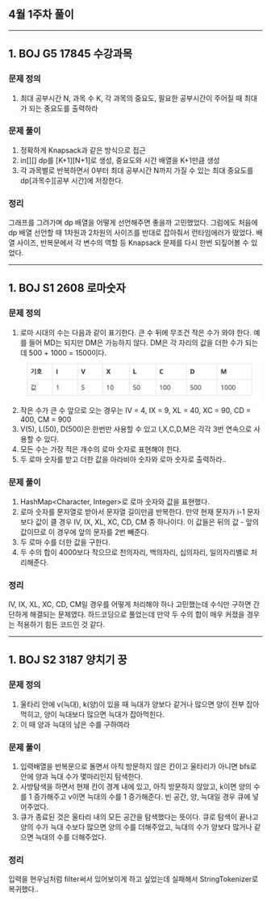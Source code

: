 ## 4월 1주차 풀이 
---
## 1. BOJ G5 17845 수강과목 
### **문제 정의**
1. 최대 공부시간 N, 과목 수 K, 각 과목의 중요도, 필요한 공부시간이 주어질 때 최대가 되는 중요도를 출력하라

### **문제 풀이**
1. 정확하게 Knapsack과 같은 방식으로 접근
2. in[][] dp를 [K+1][N+1]로 생성, 중요도와 시간 배열을 K+1만큼 생성
3. 각 과목별로 반복하면서 0부터 최대 공부시간 N까지 가질 수 있는 최대 중요도를 dp[과목수][공부 시간]에 저장한다.

### **정리**
그래프를 그려가며 dp 배열을 어떻게 선언해주면 좋을까 고민했었다. 그럼에도 처음에 dp 배열 선언할 때 1차원과 2차원의 사이즈를 반대로 잡아줘서 런타임에러가 떴었다. 배열 사이즈, 반복문에서 각 변수의 역할 등 Knapsack 문제를 다시 한번 되짚어볼 수 있었다.

---
## 1. BOJ S1 2608 로마숫자
### **문제 정의**
 1. 로마 시대의 수는 다음과 같이 표기한다. 큰 수 뒤에 무조건 작은 수가 와야 한다. 예를 들어 MD는 되지만 DM은 가능하지 않다. DM은 각 자리의 값을 더한 수가 되는데 500 + 1000 = 1500이다.
![캡처1](roma.png)
2. 작은 수가 큰 수 앞으로 오는 경우는 IV = 4, IX = 9, XL = 40, XC = 90, CD = 400, CM = 900
3. V(5), L(50), D(500)은 한번만 사용할 수 있고 I,X,C,D,M은 각각 3번 연속으로 사용할 수 있다.
4. 모든 수는 가장 적은 개수의 로마 숫자로 표현해야 한다.
5. 두 로마 숫자를 받고 더한 값을 아라비아 숫자와 로마 숫자로 출력하라..

### **문제 풀이**
1. HashMap<Character, Integer>로 로마 숫자와 값을 표현했다.
2. 로마 숫자를 문자열로 받아서 문자열 길이만큼 반복한다. 만약 현재 문자가 i-1 문자보다 값이 클 경우 IV, IX, XL, XC, CD, CM 중 하나이다. 이 값들은 뒤의 값 - 앞의 값이므로 이 경우에 앞의 문자를 2번 빼준다.
3. 두 로마 수를 더한 값을 구한다.
4. 두 수의 합이 4000보다 작으므로 천의자리, 백의자리, 십의자리, 일의자리별로 처리해준다.

### **정리**
IV, IX, XL, XC, CD, CM일 경우를 어떻게 처리해야 하나 고민했는데 수식만 구하면 간단하게 해결되는 문제였다. 하드코딩으로 풀었는데 만약 두 수의 합이 매우 커졌을 경우는 적용하기 힘든 코드인 것 같다.

---
## 1. BOJ S2 3187 양치기 꿍
### **문제 정의**
1. 울타리 안에 v(늑대), k(양)이 있을 때 늑대가 양보다 같거나 많으면 양이 전부 잡아먹히고, 양이 늑대보다 많으면 늑대가 잡아먹힌다.
2. 이 때 양과 늑대의 남은 수를 구하여라

### **문제 풀이**
1. 입력배열을 반복문으로 돌면서 아직 방문하지 않은 칸이고 울타리가 아니면 bfs로 안에 양과 늑대 수가 몇마리인지 탐색한다.
2. 사방탐색을 하면서 현재 칸이 경계 내에 있고, 아직 방문하지 않았고, k이면 양의 수를 1 증가해주고 v이면 늑대의 수를 1 증가해준다. 빈 공간, 양, 늑대일 경우 큐에 넣어주었다.
3. 큐가 종료된 것은 울타리 내의 모든 공간을 탐색했다는 뜻이다. 큐로 탐색이 끝나고 양의 수가 늑대 수보다 많으면 양의 수를 더해주었고, 늑대의 수가 양보다 많거나 같으면 늑대의 수를 더해주었다.

### **정리**
입력을 현우님처럼 filter써서 있어보이게 하고 싶었는데 실패해서 StringTokenizer로 복귀했다..